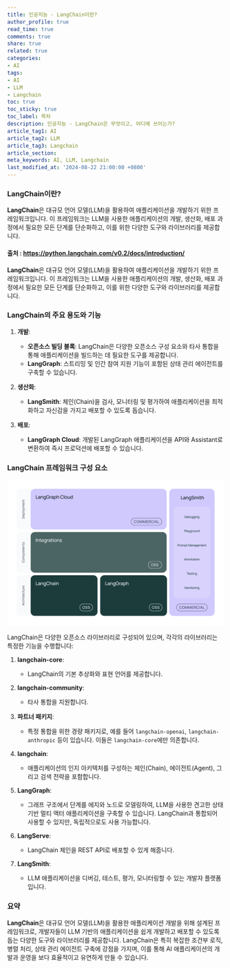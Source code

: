 ```yaml
---
title: 인공지능 - LangChain이란?
author_profile: true
read_time: true
comments: true
share: true
related: true
categories:
- AI
tags:
- AI
- LLM
- Langchain
toc: true
toc_sticky: true
toc_label: 목차
description: 인공지능 - LangChain은 무엇이고, 어디에 쓰이는가?
article_tag1: AI
article_tag2: LLM
article_tag3: Langchain
article_section: 
meta_keywords: AI, LLM, Langchain
last_modified_at: '2024-08-22 21:00:00 +0800'
---
```


### LangChain이란?
**LangChain**은 대규모 언어 모델(LLM)을 활용하여 애플리케이션을 개발하기 위한 프레임워크입니다. 이 프레임워크는 LLM을 사용한 애플리케이션의 개발, 생산화, 배포 과정에서 필요한 모든 단계를 단순화하고, 이를 위한 다양한 도구와 라이브러리를 제공합니다.

#### 출처 : https://python.langchain.com/v0.2/docs/introduction/

**LangChain**은 대규모 언어 모델(LLM)을 활용하여 애플리케이션을 개발하기 위한 프레임워크입니다. 이 프레임워크는 LLM을 사용한 애플리케이션의 개발, 생산화, 배포 과정에서 필요한 모든 단계를 단순화하고, 이를 위한 다양한 도구와 라이브러리를 제공합니다.

### LangChain의 주요 용도와 기능

1. **개발**:
   - **오픈소스 빌딩 블록**: LangChain은 다양한 오픈소스 구성 요소와 타사 통합을 통해 애플리케이션을 빌드하는 데 필요한 도구를 제공합니다.
   - **LangGraph**: 스트리밍 및 인간 참여 지원 기능이 포함된 상태 관리 에이전트를 구축할 수 있습니다.

2. **생산화**:
   - **LangSmith**: 체인(Chain)을 검사, 모니터링 및 평가하여 애플리케이션을 최적화하고 자신감을 가지고 배포할 수 있도록 돕습니다.

3. **배포**:
   - **LangGraph Cloud**: 개발된 LangGraph 애플리케이션을 API와 Assistant로 변환하여 즉시 프로덕션에 배포할 수 있습니다.

### LangChain 프레임워크 구성 요소

![img](/assets/images/ai/langchain_stack_062024.svg "ai exam")


LangChain은 다양한 오픈소스 라이브러리로 구성되어 있으며, 각각의 라이브러리는 특정한 기능을 수행합니다:

1. **langchain-core**:
   - LangChain의 기본 추상화와 표현 언어를 제공합니다.

2. **langchain-community**:
   - 타사 통합을 지원합니다.

3. **파트너 패키지**:
   - 특정 통합을 위한 경량 패키지로, 예를 들어 `langchain-openai`, `langchain-anthropic` 등이 있습니다. 이들은 `langchain-core`에만 의존합니다.

4. **langchain**:
   - 애플리케이션의 인지 아키텍처를 구성하는 체인(Chain), 에이전트(Agent), 그리고 검색 전략을 포함합니다.

5. **LangGraph**:
   - 그래프 구조에서 단계를 에지와 노드로 모델링하여, LLM을 사용한 견고한 상태 기반 멀티 액터 애플리케이션을 구축할 수 있습니다. LangChain과 통합되어 사용할 수 있지만, 독립적으로도 사용 가능합니다.

6. **LangServe**:
   - LangChain 체인을 REST API로 배포할 수 있게 해줍니다.

7. **LangSmith**:
   - LLM 애플리케이션을 디버깅, 테스트, 평가, 모니터링할 수 있는 개발자 플랫폼입니다.

### 요약

**LangChain**은 대규모 언어 모델(LLM)을 활용한 애플리케이션 개발을 위해 설계된 프레임워크로, 개발자들이 LLM 기반의 애플리케이션을 쉽게 개발하고 배포할 수 있도록 돕는 다양한 도구와 라이브러리를 제공합니다. LangChain은 특히 복잡한 조건부 로직, 병렬 처리, 상태 관리 에이전트 구축에 강점을 가지며, 이를 통해 AI 애플리케이션의 개발과 운영을 보다 효율적이고 유연하게 만들 수 있습니다.